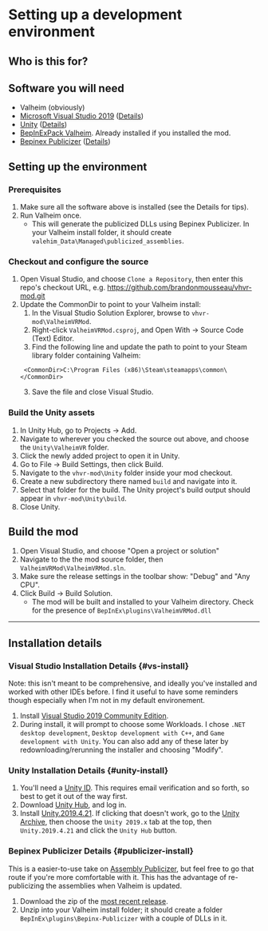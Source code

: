 # Setting up a development environment

## Who is this for?

## Software you will need
* Valheim (obviously)
* [Microsoft Visual Studio 2019](https://visualstudio.microsoft.com/vs/) ([Details](#vs-install))
* [Unity](https://unity3d.com/get-unity/download) ([Details](#unity-install))
* [BepInExPack Valheim](https://valheim.thunderstore.io/package/denikson/BepInExPack_Valheim/). Already installed if you installed the mod.
* [Bepinex Publicizer](https://github.com/MrPurple6411/Bepinex-Tools/releases) ([Details](#publicizer-install))

## Setting up the environment
### Prerequisites
1. Make sure all the software above is installed (see the Details for tips).
2. Run Valheim once.
   * This will generate the publicized DLLs using Bepinex Publicizer. In your Valheim install folder, it should create `valehim_Data\Managed\publicized_assemblies`.

### Checkout and configure the source
1. Open Visual Studio, and choose `Clone a Repository`, then enter this repo's checkout URL, e.g.
   https://github.com/brandonmousseau/vhvr-mod.git
2. Update the CommonDir to point to your Valheim install:
    1. In the Visual Studio Solution Explorer, browse to `vhvr-mod\ValheimVRMod`.
    2. Right-click `ValheimVRMod.csproj`, and Open With -> Source Code (Text) Editor. 
    3. Find the following line and update the path to point to your Steam library folder containing Valheim:
    ```
     <CommonDir>C:\Program Files (x86)\Steam\steamapps\common\</CommonDir>
    ```
    3. Save the file and close Visual Studio.

### Build the Unity assets
1. In Unity Hub, go to Projects -> Add. 
2. Navigate to wherever you checked the source out above, and choose the `Unity\ValheimVR` folder.
3. Click the newly added project to open it in Unity.
4. Go to File -> Build Settings, then click Build.
5. Navigate to the `vhvr-mod\Unity` folder inside your mod checkout.
6. Create a new subdirectory there named `build` and navigate into it.
7. Select that folder for the build. The Unity project's build output should appear in `vhvr-mod\Unity\build`.
8. Close Unity.

## Build the mod
1. Open Visual Studio, and choose "Open a project or solution"
2. Navigate to the the mod source folder, then `ValheimVRMod\ValheimVRMod.sln`.
3. Make sure the release settings in the toolbar show: "Debug" and "Any CPU".
4. Click Build -> Build Solution.
    * The mod will be built and installed to your Valheim directory. Check for the presence of `BepInEx\plugins\ValheimVRMod.dll`

<hr>

## Installation details

### Visual Studio Installation Details {#vs-install}
Note: this isn't meant to be comprehensive, and ideally you've installed and worked with other IDEs before. I find
it useful to have some reminders though especially when I'm not in my default environement.

1. Install [Visual Studio 2019 Community Edition](https://visualstudio.microsoft.com/vs/).
2. During install, it will prompt to choose some Workloads. I chose `.NET
   desktop development`, `Desktop development with C++`, and `Game development
   with Unity`. You can also add any of these later by redownloading/rerunning the installer and choosing "Modify".

### Unity Installation Details {#unity-install}
1. You'll need a [Unity ID](https://id.unity.com/account/new). This requires
   email verification and so forth, so best to get it out of the way first.
2. Download [Unity Hub](https://unity3d.com/get-unity/download), and log in.
3. Install [Unity.2019.4.21](unityhub://2019.4.21f1/b76dac84db26). If clicking that doesn't work, go to the
   [Unity Archive](https://unity3d.com/get-unity/download/archive), then choose the `Unity 2019.x` tab at the
   top, then `Unity.2019.4.21` and click the `Unity Hub` button.

### Bepinex Publicizer Details {#publicizer-install}

This is a easier-to-use take on [Assembly Publicizer](https://github.com/CabbageCrow/AssemblyPublicizer),
but feel free to go that route if you're more comfortable with it. This has the advantage of re-publicizing the assemblies
when Valheim is updated.

1. Download the zip of the [most recent release](https://github.com/MrPurple6411/Bepinex-Tools/releases/latest).
2. Unzip into your Valheim install folder; it should create a folder `BepInEx\plugins\Bepinx-Publicizer` with a couple of
   DLLs in it.
